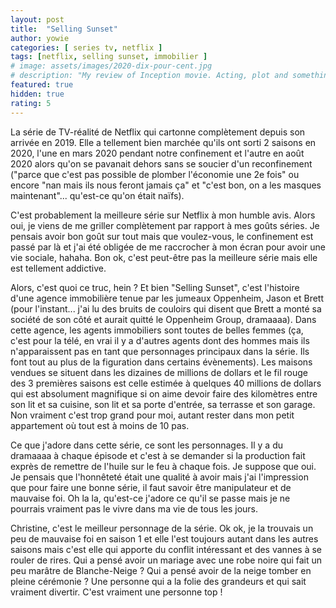 ```yaml
---
layout: post
title:  "Selling Sunset"
author: yowie
categories: [ series tv, netflix ]
tags: [netflix, selling sunset, immobilier ]
# image: assets/images/2020-dix-pour-cent.jpg
# description: "My review of Inception movie. Acting, plot and something else in this short description."
featured: true
hidden: true
rating: 5
---
```


La série de TV-réalité de Netflix qui cartonne complètement depuis son arrivée en 2019. Elle a tellement bien marchée qu'ils ont sorti 2 saisons en 2020, l'une en mars 2020 pendant notre confinement et l'autre en août 2020 alors qu'on se pavanait dehors sans se soucier d'un reconfinement ("parce que c'est pas possible de plomber l'économie une 2e fois" ou encore "nan mais ils nous feront jamais ça" et "c'est bon, on a les masques maintenant"... qu'est-ce qu'on était naïfs).

C'est probablement la meilleure série sur Netflix à mon humble avis. Alors oui, je viens de me griller complètement par rapport à mes goûts séries. Je pensais avoir bon goût sur tout mais que voulez-vous, le confinement est passé par là et j'ai été obligée de me raccrocher à mon écran pour avoir une vie sociale, hahaha. Bon ok, c'est peut-être pas la meilleure série mais elle est tellement addictive.

Alors, c'est quoi ce truc, hein ? Et bien "Selling Sunset", c'est l'histoire d'une agence immobilière tenue par les jumeaux Oppenheim, Jason et Brett (pour l'instant... j'ai lu des bruits de couloirs qui disent que Brett a monté sa société de son côté et aurait quitté le Oppenheim Group, dramaaaa). Dans cette agence, les agents immobiliers sont toutes de belles femmes (ça, c'est pour la télé, en vrai il y a d'autres agents dont des hommes mais ils n'apparaissent pas en tant que personnages principaux dans la série. Ils font tout au plus de la figuration dans certains évènements). Les maisons vendues se situent dans les dizaines de millions de dollars et le fil rouge des 3 premières saisons est celle estimée à quelques 40 millions de dollars qui est absolument magnifique si on aime devoir faire des kilomètres entre son lit et sa cuisine, son lit et sa porte d'entrée, sa terrasse et son garage. Non vraiment c'est trop grand pour moi, autant rester dans mon petit appartement où tout est à moins de 10 pas.

Ce que j'adore dans cette série, ce sont les personnages. Il y a du dramaaaa à chaque épisode et c'est à se demander si la production fait exprès de remettre de l'huile sur le feu à chaque fois. Je suppose que oui. Je pensais que l'honnêteté était une qualité à avoir mais j'ai l'impression que pour faire une bonne série, il faut savoir être manipulateur et de mauvaise foi. Oh la la, qu'est-ce j'adore ce qu'il se passe mais je ne pourrais vraiment pas le vivre dans ma vie de tous les jours.

Christine, c'est le meilleur personnage de la série. Ok ok, je la trouvais un peu de mauvaise foi en saison 1 et elle l'est toujours autant dans les autres saisons mais c'est elle qui apporte du conflit intéressant et des vannes à se rouler de rires. Qui a pensé avoir un mariage avec une robe noire qui fait un peu marâtre de Blanche-Neige ? Qui a pensé avoir de la neige tomber en pleine cérémonie ? Une personne qui a la folie des grandeurs et qui sait vraiment divertir. C'est vraiment une personne top !